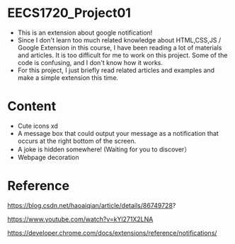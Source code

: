 # EECS1720_Project01
- This is an extension about google notification!
- Since I don't learn too much related knowledge about HTML,CSS,JS / Google Extension in this course, I have been reading a lot of materials and articles. It is too difficult for me to work on this project. Some of the code is confusing, and I don't know how it works.
- For this project, I just briefly read related articles and examples and make a simple extension this time.

# Content
- Cute icons xd
- A message box that could output your message as a notification that occurs at the right bottom of the screen.
- A joke is hidden somewhere! (Waiting for you to discover）
- Webpage decoration

# Reference
https://blog.csdn.net/haoaiqian/article/details/86749728?

https://www.youtube.com/watch?v=kYl271X2LNA

https://developer.chrome.com/docs/extensions/reference/notifications/
